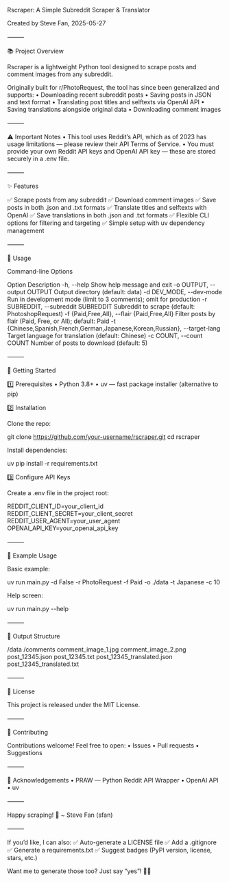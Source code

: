Rscraper: A Simple Subreddit Scraper & Translator

Created by Steve Fan, 2025-05-27

⸻

📚 Project Overview

Rscraper is a lightweight Python tool designed to scrape posts and comment images from any subreddit.

Originally built for r/PhotoRequest, the tool has since been generalized and supports:
	•	Downloading recent subreddit posts
	•	Saving posts in JSON and text format
	•	Translating post titles and selftexts via OpenAI API
	•	Saving translations alongside original data
	•	Downloading comment images

⸻

⚠️ Important Notes
	•	This tool uses Reddit’s API, which as of 2023 has usage limitations — please review their API Terms of Service.
	•	You must provide your own Reddit API keys and OpenAI API key — these are stored securely in a .env file.

⸻

✨ Features

✅ Scrape posts from any subreddit
✅ Download comment images
✅ Save posts in both .json and .txt formats
✅ Translate titles and selftexts with OpenAI
✅ Save translations in both .json and .txt formats
✅ Flexible CLI options for filtering and targeting
✅ Simple setup with uv dependency management

⸻

🔧 Usage

Command-line Options

Option	Description
-h, --help	Show help message and exit
-o OUTPUT, --output OUTPUT	Output directory (default: data)
-d DEV_MODE, --dev-mode	Run in development mode (limit to 3 comments); omit for production
-r SUBREDDIT, --subreddit SUBREDDIT	Subreddit to scrape (default: PhotoshopRequest)
-f {Paid,Free,All}, --flair {Paid,Free,All}	Filter posts by flair (Paid, Free, or All); default: Paid
-t {Chinese,Spanish,French,German,Japanese,Korean,Russian}, --target-lang	Target language for translation (default: Chinese)
-c COUNT, --count COUNT	Number of posts to download (default: 5)


⸻

🚀 Getting Started

1️⃣ Prerequisites
	•	Python 3.8+
	•	uv — fast package installer (alternative to pip)

2️⃣ Installation

Clone the repo:

git clone https://github.com/your-username/rscraper.git
cd rscraper

Install dependencies:

uv pip install -r requirements.txt

3️⃣ Configure API Keys

Create a .env file in the project root:

REDDIT_CLIENT_ID=your_client_id
REDDIT_CLIENT_SECRET=your_client_secret
REDDIT_USER_AGENT=your_user_agent
OPENAI_API_KEY=your_openai_api_key


⸻

🏃 Example Usage

Basic example:

uv run main.py -d False -r PhotoRequest -f Paid -o ./data -t Japanese -c 10

Help screen:

uv run main.py --help


⸻

📂 Output Structure

/data
    /comments
        comment_image_1.jpg
        comment_image_2.png
    post_12345.json
    post_12345.txt
    post_12345_translated.json
    post_12345_translated.txt


⸻

📝 License

This project is released under the MIT License.

⸻

🤝 Contributing

Contributions welcome! Feel free to open:
	•	Issues
	•	Pull requests
	•	Suggestions

⸻

🙏 Acknowledgements
	•	PRAW — Python Reddit API Wrapper
	•	OpenAI API
	•	uv

⸻

Happy scraping! 🚀
~ Steve Fan (sfan)

⸻

If you’d like, I can also:
✅ Auto-generate a LICENSE file
✅ Add a .gitignore
✅ Generate a requirements.txt
✅ Suggest badges (PyPI version, license, stars, etc.)

Want me to generate those too? Just say “yes”! 🚀✨